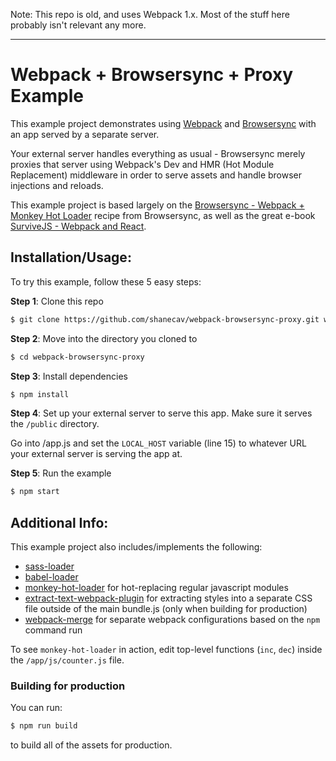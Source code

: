 Note: This repo is old, and uses Webpack 1.x. Most of the stuff here probably isn't relevant any more.

---

# Webpack + Browsersync + Proxy Example

This example project demonstrates using [Webpack](http://webpack.github.io/) and [Browsersync](http://www.browsersync.io/) with an app served by a separate server.

Your external server handles everything as usual - Browsersync merely proxies that server using Webpack's Dev and HMR (Hot Module Replacement) middleware in order to serve assets and handle browser injections and reloads.

This example project is based largely on the [Browsersync - Webpack + Monkey Hot Loader](https://github.com/Browsersync/recipes/tree/master/recipes/webpack.monkey-hot-loader) recipe from Browsersync, as well as the great e-book [SurviveJS - Webpack and React](http://survivejs.com/).

## Installation/Usage:

To try this example, follow these 5 easy steps:

**Step 1**: Clone this repo
```bash
$ git clone https://github.com/shanecav/webpack-browsersync-proxy.git webpack-browsersync-proxy
```

**Step 2**: Move into the directory you cloned to
```bash
$ cd webpack-browsersync-proxy
```

**Step 3**: Install dependencies
```bash
$ npm install
```

**Step 4**: Set up your external server to serve this app. Make sure it serves the `/public` directory.

Go into /app.js and set the `LOCAL_HOST` variable (line 15) to whatever URL your external server is serving the app at.

**Step 5**: Run the example
```bash
$ npm start
```

## Additional Info:

This example project also includes/implements the following:

- [sass-loader](https://github.com/jtangelder/sass-loader)
- [babel-loader](https://github.com/babel/babel-loader)
- [monkey-hot-loader](https://github.com/jlongster/monkey-hot-loader) for hot-replacing regular javascript modules
- [extract-text-webpack-plugin](https://github.com/webpack/extract-text-webpack-plugin) for extracting styles into a separate CSS file outside of the main bundle.js (only when building for production)
- [webpack-merge](https://github.com/survivejs/webpack-merge) for separate webpack configurations based on the `npm` command run

To see `monkey-hot-loader` in action, edit top-level functions (`inc`, `dec`)
inside the `/app/js/counter.js` file.

### Building for production

You can run:
```bash
$ npm run build
```
to build all of the assets for production.
